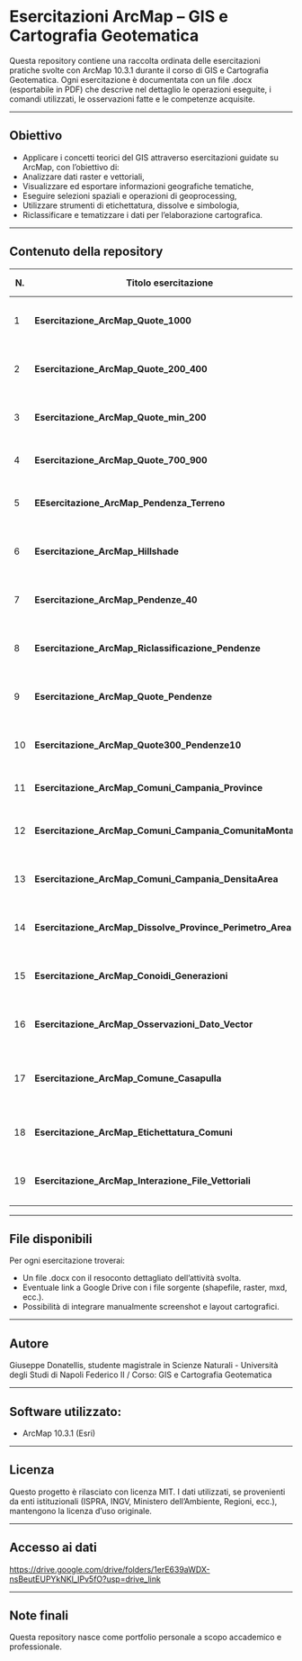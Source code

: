 # Esercitazioni ArcMap – GIS e Cartografia Geotematica

Questa repository contiene una raccolta ordinata delle esercitazioni pratiche svolte con ArcMap 10.3.1 durante il corso di GIS e Cartografia Geotematica. Ogni esercitazione è documentata con un file .docx (esportabile in PDF) che descrive nel dettaglio le operazioni eseguite, i comandi utilizzati, le osservazioni fatte e le competenze acquisite.

---

## Obiettivo

- Applicare i concetti teorici del GIS attraverso esercitazioni guidate su ArcMap, con l’obiettivo di:
- Analizzare dati raster e vettoriali,
- Visualizzare ed esportare informazioni geografiche tematiche,
- Eseguire selezioni spaziali e operazioni di geoprocessing,
- Utilizzare strumenti di etichettatura, dissolve e simbologia,
- Riclassificare e tematizzare i dati per l’elaborazione cartografica.

---

## Contenuto della repository

| N. | Titolo esercitazione                                             | Descrizione sintetica |
|----|-----------------------------------------------------------------|-----------------------------------------------------------------|
| 1  | **Esercitazione_ArcMap_Quote_1000**                             | Visualizzazione delle curve di livello a 1000 metri.            |
| 2  | **Esercitazione_ArcMap_Quote_200_400**                          | Selezione e visualizzazione delle quote tra 200 e 400 m.        |
| 3  | **Esercitazione_ArcMap_Quote_min_200**                          | Evidenziazione delle aree con quota superiore a 200 m.          |
| 4  | **Esercitazione_ArcMap_Quote_700_900**                          | Tematizzazione delle curve tra 700 e 900 m.                     |
| 5  | **EEsercitazione_ArcMap_Pendenza_Terreno**                      | Analisi del raster di pendenza per lo studio morfologico.       |
| 6  | **Esercitazione_ArcMap_Hillshade**                              | Visualizzazione hillshade per l’ombreggiatura del terreno.      |
| 7  | **Esercitazione_ArcMap_Pendenze_40**                            | Evidenziazione delle pendenze superiori al 40%.                 |
| 8  | **Esercitazione_ArcMap_Riclassificazione_Pendenze**             | Riclassificazione delle pendenze in classi tematiche.           |
| 9  | **Esercitazione_ArcMap_Quote_Pendenze**                         | Incrocio tra informazioni di quota e pendenza.                  |
| 10 | **Esercitazione_ArcMap_Quote300_Pendenze10**                    | Selezione delle aree >300m e pendenza >10%.                     |
| 11 | **Esercitazione_ArcMap_Comuni_Campania_Province**               | Colorazione dei comuni secondo le province.                     |
| 12 | **Esercitazione_ArcMap_Comuni_Campania_ComunitaMontana**        | Tematizzazione secondo le comunità montane.                     |
| 13 | **Esercitazione_ArcMap_Comuni_Campania_DensitaArea**            | Classificazione per densità areale dei comuni.                  |
| 14 | **Esercitazione_ArcMap_Dissolve_Province_Perimetro_Area**       | Fusione per provincia con calcolo area e perimetro.             |
| 15 | **Esercitazione_ArcMap_Conoidi_Generazioni**                    | Visualizzazione delle conoidi per generazione morfologica.      |
| 16 | **Esercitazione_ArcMap_Osservazioni_Dato_Vector**               | Analisi e tematizzazione avanzata dei dati vettoriali.          |
| 17 | **Esercitazione_ArcMap_Comune_Casapulla**                       | Selezione ed esportazione del poligono del comune di Casapulla. |
| 18 | **Esercitazione_ArcMap_Etichettatura_Comuni**                   | Inserimento delle etichette con il nome dei comuni.             |
| 19 | **Esercitazione_ArcMap_Interazione_File_Vettoriali**            | Clip, editing e selezione delle conoidi in un’area target.      |
	
---

## File disponibili

Per ogni esercitazione troverai:
- Un file .docx con il resoconto dettagliato dell’attività svolta.
- Eventuale link a Google Drive con i file sorgente (shapefile, raster, mxd, ecc.).
- Possibilità di integrare manualmente screenshot e layout cartografici.

---

## Autore
Giuseppe Donatellis, studente magistrale in Scienze Naturali - Università degli Studi di Napoli Federico II / Corso: GIS e Cartografia Geotematica

---

## Software utilizzato: 
- ArcMap 10.3.1 (Esri)

---

## Licenza
Questo progetto è rilasciato con licenza MIT.
I dati utilizzati, se provenienti da enti istituzionali (ISPRA, INGV, Ministero dell’Ambiente, Regioni, ecc.), mantengono la licenza d’uso originale.

---

## Accesso ai dati

https://drive.google.com/drive/folders/1erE639aWDX-nsBeutEUPYkNKl_IPv5fO?usp=drive_link

---

## Note finali

Questa repository nasce come portfolio personale a scopo accademico e professionale.  
